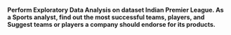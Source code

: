 **Perform Exploratory Data Analysis on dataset Indian Premier League. As a Sports analyst, find out the most successful teams, players, and Suggest teams or players a company should endorse for its products.**

